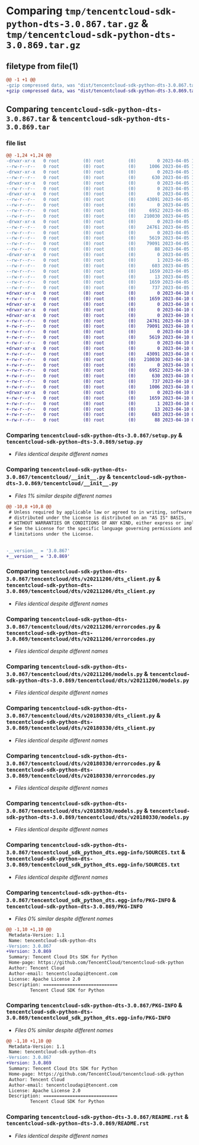 # Comparing `tmp/tencentcloud-sdk-python-dts-3.0.867.tar.gz` & `tmp/tencentcloud-sdk-python-dts-3.0.869.tar.gz`

## filetype from file(1)

```diff
@@ -1 +1 @@
-gzip compressed data, was "dist/tencentcloud-sdk-python-dts-3.0.867.tar", last modified: Wed Apr  5 16:28:39 2023, max compression
+gzip compressed data, was "dist/tencentcloud-sdk-python-dts-3.0.869.tar", last modified: Mon Apr 10 03:04:21 2023, max compression
```

## Comparing `tencentcloud-sdk-python-dts-3.0.867.tar` & `tencentcloud-sdk-python-dts-3.0.869.tar`

### file list

```diff
@@ -1,24 +1,24 @@
-drwxr-xr-x   0 root         (0) root         (0)        0 2023-04-05 16:28:39.000000 tencentcloud-sdk-python-dts-3.0.867/
--rw-r--r--   0 root         (0) root         (0)     1006 2023-04-05 16:28:39.000000 tencentcloud-sdk-python-dts-3.0.867/setup.py
-drwxr-xr-x   0 root         (0) root         (0)        0 2023-04-05 16:28:39.000000 tencentcloud-sdk-python-dts-3.0.867/tencentcloud/
--rw-r--r--   0 root         (0) root         (0)      630 2023-04-05 16:28:39.000000 tencentcloud-sdk-python-dts-3.0.867/tencentcloud/__init__.py
-drwxr-xr-x   0 root         (0) root         (0)        0 2023-04-05 16:28:39.000000 tencentcloud-sdk-python-dts-3.0.867/tencentcloud/dts/
--rw-r--r--   0 root         (0) root         (0)        0 2023-04-05 16:28:39.000000 tencentcloud-sdk-python-dts-3.0.867/tencentcloud/dts/__init__.py
-drwxr-xr-x   0 root         (0) root         (0)        0 2023-04-05 16:28:39.000000 tencentcloud-sdk-python-dts-3.0.867/tencentcloud/dts/v20211206/
--rw-r--r--   0 root         (0) root         (0)    43091 2023-04-05 16:28:39.000000 tencentcloud-sdk-python-dts-3.0.867/tencentcloud/dts/v20211206/dts_client.py
--rw-r--r--   0 root         (0) root         (0)        0 2023-04-05 16:28:39.000000 tencentcloud-sdk-python-dts-3.0.867/tencentcloud/dts/v20211206/__init__.py
--rw-r--r--   0 root         (0) root         (0)     6952 2023-04-05 16:28:39.000000 tencentcloud-sdk-python-dts-3.0.867/tencentcloud/dts/v20211206/errorcodes.py
--rw-r--r--   0 root         (0) root         (0)   210030 2023-04-05 16:28:39.000000 tencentcloud-sdk-python-dts-3.0.867/tencentcloud/dts/v20211206/models.py
-drwxr-xr-x   0 root         (0) root         (0)        0 2023-04-05 16:28:39.000000 tencentcloud-sdk-python-dts-3.0.867/tencentcloud/dts/v20180330/
--rw-r--r--   0 root         (0) root         (0)    24761 2023-04-05 16:28:39.000000 tencentcloud-sdk-python-dts-3.0.867/tencentcloud/dts/v20180330/dts_client.py
--rw-r--r--   0 root         (0) root         (0)        0 2023-04-05 16:28:39.000000 tencentcloud-sdk-python-dts-3.0.867/tencentcloud/dts/v20180330/__init__.py
--rw-r--r--   0 root         (0) root         (0)     5619 2023-04-05 16:28:39.000000 tencentcloud-sdk-python-dts-3.0.867/tencentcloud/dts/v20180330/errorcodes.py
--rw-r--r--   0 root         (0) root         (0)    79091 2023-04-05 16:28:39.000000 tencentcloud-sdk-python-dts-3.0.867/tencentcloud/dts/v20180330/models.py
--rw-r--r--   0 root         (0) root         (0)       88 2023-04-05 16:28:39.000000 tencentcloud-sdk-python-dts-3.0.867/setup.cfg
-drwxr-xr-x   0 root         (0) root         (0)        0 2023-04-05 16:28:39.000000 tencentcloud-sdk-python-dts-3.0.867/tencentcloud_sdk_python_dts.egg-info/
--rw-r--r--   0 root         (0) root         (0)        1 2023-04-05 16:28:39.000000 tencentcloud-sdk-python-dts-3.0.867/tencentcloud_sdk_python_dts.egg-info/dependency_links.txt
--rw-r--r--   0 root         (0) root         (0)      603 2023-04-05 16:28:39.000000 tencentcloud-sdk-python-dts-3.0.867/tencentcloud_sdk_python_dts.egg-info/SOURCES.txt
--rw-r--r--   0 root         (0) root         (0)     1659 2023-04-05 16:28:39.000000 tencentcloud-sdk-python-dts-3.0.867/tencentcloud_sdk_python_dts.egg-info/PKG-INFO
--rw-r--r--   0 root         (0) root         (0)       13 2023-04-05 16:28:39.000000 tencentcloud-sdk-python-dts-3.0.867/tencentcloud_sdk_python_dts.egg-info/top_level.txt
--rw-r--r--   0 root         (0) root         (0)     1659 2023-04-05 16:28:39.000000 tencentcloud-sdk-python-dts-3.0.867/PKG-INFO
--rw-r--r--   0 root         (0) root         (0)      737 2023-04-05 16:28:39.000000 tencentcloud-sdk-python-dts-3.0.867/README.rst
+drwxr-xr-x   0 root         (0) root         (0)        0 2023-04-10 03:04:21.000000 tencentcloud-sdk-python-dts-3.0.869/
+-rw-r--r--   0 root         (0) root         (0)     1659 2023-04-10 03:04:21.000000 tencentcloud-sdk-python-dts-3.0.869/PKG-INFO
+drwxr-xr-x   0 root         (0) root         (0)        0 2023-04-10 03:04:21.000000 tencentcloud-sdk-python-dts-3.0.869/tencentcloud/
+drwxr-xr-x   0 root         (0) root         (0)        0 2023-04-10 03:04:21.000000 tencentcloud-sdk-python-dts-3.0.869/tencentcloud/dts/
+drwxr-xr-x   0 root         (0) root         (0)        0 2023-04-10 03:04:21.000000 tencentcloud-sdk-python-dts-3.0.869/tencentcloud/dts/v20180330/
+-rw-r--r--   0 root         (0) root         (0)    24761 2023-04-10 03:04:21.000000 tencentcloud-sdk-python-dts-3.0.869/tencentcloud/dts/v20180330/dts_client.py
+-rw-r--r--   0 root         (0) root         (0)    79091 2023-04-10 03:04:21.000000 tencentcloud-sdk-python-dts-3.0.869/tencentcloud/dts/v20180330/models.py
+-rw-r--r--   0 root         (0) root         (0)        0 2023-04-10 03:04:21.000000 tencentcloud-sdk-python-dts-3.0.869/tencentcloud/dts/v20180330/__init__.py
+-rw-r--r--   0 root         (0) root         (0)     5619 2023-04-10 03:04:21.000000 tencentcloud-sdk-python-dts-3.0.869/tencentcloud/dts/v20180330/errorcodes.py
+-rw-r--r--   0 root         (0) root         (0)        0 2023-04-10 03:04:21.000000 tencentcloud-sdk-python-dts-3.0.869/tencentcloud/dts/__init__.py
+drwxr-xr-x   0 root         (0) root         (0)        0 2023-04-10 03:04:21.000000 tencentcloud-sdk-python-dts-3.0.869/tencentcloud/dts/v20211206/
+-rw-r--r--   0 root         (0) root         (0)    43091 2023-04-10 03:04:21.000000 tencentcloud-sdk-python-dts-3.0.869/tencentcloud/dts/v20211206/dts_client.py
+-rw-r--r--   0 root         (0) root         (0)   210030 2023-04-10 03:04:21.000000 tencentcloud-sdk-python-dts-3.0.869/tencentcloud/dts/v20211206/models.py
+-rw-r--r--   0 root         (0) root         (0)        0 2023-04-10 03:04:21.000000 tencentcloud-sdk-python-dts-3.0.869/tencentcloud/dts/v20211206/__init__.py
+-rw-r--r--   0 root         (0) root         (0)     6952 2023-04-10 03:04:21.000000 tencentcloud-sdk-python-dts-3.0.869/tencentcloud/dts/v20211206/errorcodes.py
+-rw-r--r--   0 root         (0) root         (0)      630 2023-04-10 03:04:21.000000 tencentcloud-sdk-python-dts-3.0.869/tencentcloud/__init__.py
+-rw-r--r--   0 root         (0) root         (0)      737 2023-04-10 03:04:21.000000 tencentcloud-sdk-python-dts-3.0.869/README.rst
+-rw-r--r--   0 root         (0) root         (0)     1006 2023-04-10 03:04:21.000000 tencentcloud-sdk-python-dts-3.0.869/setup.py
+drwxr-xr-x   0 root         (0) root         (0)        0 2023-04-10 03:04:21.000000 tencentcloud-sdk-python-dts-3.0.869/tencentcloud_sdk_python_dts.egg-info/
+-rw-r--r--   0 root         (0) root         (0)     1659 2023-04-10 03:04:21.000000 tencentcloud-sdk-python-dts-3.0.869/tencentcloud_sdk_python_dts.egg-info/PKG-INFO
+-rw-r--r--   0 root         (0) root         (0)        1 2023-04-10 03:04:21.000000 tencentcloud-sdk-python-dts-3.0.869/tencentcloud_sdk_python_dts.egg-info/dependency_links.txt
+-rw-r--r--   0 root         (0) root         (0)       13 2023-04-10 03:04:21.000000 tencentcloud-sdk-python-dts-3.0.869/tencentcloud_sdk_python_dts.egg-info/top_level.txt
+-rw-r--r--   0 root         (0) root         (0)      603 2023-04-10 03:04:21.000000 tencentcloud-sdk-python-dts-3.0.869/tencentcloud_sdk_python_dts.egg-info/SOURCES.txt
+-rw-r--r--   0 root         (0) root         (0)       88 2023-04-10 03:04:21.000000 tencentcloud-sdk-python-dts-3.0.869/setup.cfg
```

### Comparing `tencentcloud-sdk-python-dts-3.0.867/setup.py` & `tencentcloud-sdk-python-dts-3.0.869/setup.py`

 * *Files identical despite different names*

### Comparing `tencentcloud-sdk-python-dts-3.0.867/tencentcloud/__init__.py` & `tencentcloud-sdk-python-dts-3.0.869/tencentcloud/__init__.py`

 * *Files 1% similar despite different names*

```diff
@@ -10,8 +10,8 @@
 # Unless required by applicable law or agreed to in writing, software
 # distributed under the License is distributed on an "AS IS" BASIS,
 # WITHOUT WARRANTIES OR CONDITIONS OF ANY KIND, either express or implied.
 # See the License for the specific language governing permissions and
 # limitations under the License.
 
 
-__version__ = '3.0.867'
+__version__ = '3.0.869'
```

### Comparing `tencentcloud-sdk-python-dts-3.0.867/tencentcloud/dts/v20211206/dts_client.py` & `tencentcloud-sdk-python-dts-3.0.869/tencentcloud/dts/v20211206/dts_client.py`

 * *Files identical despite different names*

### Comparing `tencentcloud-sdk-python-dts-3.0.867/tencentcloud/dts/v20211206/errorcodes.py` & `tencentcloud-sdk-python-dts-3.0.869/tencentcloud/dts/v20211206/errorcodes.py`

 * *Files identical despite different names*

### Comparing `tencentcloud-sdk-python-dts-3.0.867/tencentcloud/dts/v20211206/models.py` & `tencentcloud-sdk-python-dts-3.0.869/tencentcloud/dts/v20211206/models.py`

 * *Files identical despite different names*

### Comparing `tencentcloud-sdk-python-dts-3.0.867/tencentcloud/dts/v20180330/dts_client.py` & `tencentcloud-sdk-python-dts-3.0.869/tencentcloud/dts/v20180330/dts_client.py`

 * *Files identical despite different names*

### Comparing `tencentcloud-sdk-python-dts-3.0.867/tencentcloud/dts/v20180330/errorcodes.py` & `tencentcloud-sdk-python-dts-3.0.869/tencentcloud/dts/v20180330/errorcodes.py`

 * *Files identical despite different names*

### Comparing `tencentcloud-sdk-python-dts-3.0.867/tencentcloud/dts/v20180330/models.py` & `tencentcloud-sdk-python-dts-3.0.869/tencentcloud/dts/v20180330/models.py`

 * *Files identical despite different names*

### Comparing `tencentcloud-sdk-python-dts-3.0.867/tencentcloud_sdk_python_dts.egg-info/SOURCES.txt` & `tencentcloud-sdk-python-dts-3.0.869/tencentcloud_sdk_python_dts.egg-info/SOURCES.txt`

 * *Files identical despite different names*

### Comparing `tencentcloud-sdk-python-dts-3.0.867/tencentcloud_sdk_python_dts.egg-info/PKG-INFO` & `tencentcloud-sdk-python-dts-3.0.869/PKG-INFO`

 * *Files 0% similar despite different names*

```diff
@@ -1,10 +1,10 @@
 Metadata-Version: 1.1
 Name: tencentcloud-sdk-python-dts
-Version: 3.0.867
+Version: 3.0.869
 Summary: Tencent Cloud Dts SDK for Python
 Home-page: https://github.com/TencentCloud/tencentcloud-sdk-python
 Author: Tencent Cloud
 Author-email: tencentcloudapi@tencent.com
 License: Apache License 2.0
 Description: ============================
         Tencent Cloud SDK for Python
```

### Comparing `tencentcloud-sdk-python-dts-3.0.867/PKG-INFO` & `tencentcloud-sdk-python-dts-3.0.869/tencentcloud_sdk_python_dts.egg-info/PKG-INFO`

 * *Files 0% similar despite different names*

```diff
@@ -1,10 +1,10 @@
 Metadata-Version: 1.1
 Name: tencentcloud-sdk-python-dts
-Version: 3.0.867
+Version: 3.0.869
 Summary: Tencent Cloud Dts SDK for Python
 Home-page: https://github.com/TencentCloud/tencentcloud-sdk-python
 Author: Tencent Cloud
 Author-email: tencentcloudapi@tencent.com
 License: Apache License 2.0
 Description: ============================
         Tencent Cloud SDK for Python
```

### Comparing `tencentcloud-sdk-python-dts-3.0.867/README.rst` & `tencentcloud-sdk-python-dts-3.0.869/README.rst`

 * *Files identical despite different names*

